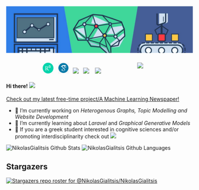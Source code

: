 # [![nikyal header](https://github.com/NikolasGialitsis/NikolasGialitsis/blob/main/mybanner.jpg)](https://www.linkedin.com/in/nikolasgialitsis/)

<p>
  <a href="https://waylonwalker.com/latest-story.png"><img width="150" align='right' src="https://waylonwalker.com/latest-story.png"></a>
</p>


<p align='center'>
<a href="https://www.researchgate.net/profile/Nikolaos_Gialitsis//"><img height="30" src="https://github.com/NikolasGialitsis/NikolasGialitsis/blob/main/researchgate.png?raw=true"></a>&nbsp;&nbsp;
<a href="https://scholar.google.com/citations?user=8ZrzZ2wAAAAJ&hl=el//"><img height="30" src="https://github.com/NikolasGialitsis/NikolasGialitsis/blob/main/google scholar.png?raw=true"></a>&nbsp;&nbsp;
<a href="https://instagram.com/_waylonwalker"><img height="30" src="https://github.com/WaylonWalker/WaylonWalker/blob/main/icon/instagram.jpg?raw=true"></a>&nbsp;&nbsp;
<a href="https://www.linkedin.com/in/nikolasgialitsis//"><img height="30" src="https://github.com/WaylonWalker/WaylonWalker/blob/main/icon/linkedin.png?raw=true"></a> &nbsp;&nbsp;
<a href="https://www.cognihub.gr"><img height="30" src="https://www.cognihub.gr/wp-content/uploads/2020/11/cropped-square-light-logo-1-2.png?raw=true"></a>
</p>




#### Hi there! <img src="https://raw.githubusercontent.com/MartinHeinz/MartinHeinz/master/wave.gif" width="30px">

<!--
**NikolasGialitsis/NikolasGialitsis** is a ✨ _special_ ✨ repository because its `README.md` (this file) appears on your GitHub profile.
-->
[Check out my latest free-time project/A Machine Learning Newspaper!](https://github.com/NikolasGialitsis/ML_NewsPaper)

- 🔭 I’m currently working on *Heterogenous Graphs, Topic Modelling and Website Development*
- 🌱 I’m currently learning about *Laravel* and *Graphical Generative Models*
- 👯 If you are a greek student interested in cognitive sciences and/or promoting interdisciplinarity check out <a href="https://www.cognihub.gr"><img height="20" src="https://www.cognihub.gr/wp-content/uploads/2020/11/cropped-whitelogo.png?raw=true"></a>


![NikolasGialitsis Github Stats](https://github-readme-stats.vercel.app/api?username=NikolasGialitsis&show_icons=true&theme=radical)
![NikolasGialitsis Github Languages](https://github-readme-stats.vercel.app/api/top-langs?username=NikolasGialitsis&show_icons=true&theme=radical)


## Stargazers

[![Stargazers repo roster for @NikolasGialitsis/NikolasGialitsis](https://reporoster.com/stars/NikolasGialitsis/NikolasGialitsis)](https://github.com/NikolasGialitsis/NikolasGialitsis/stargazers)

